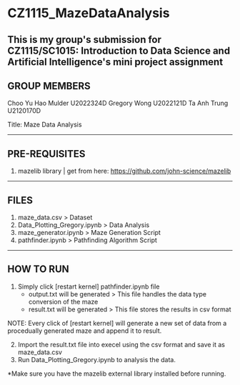 # CZ1115_MazeDataAnalysis
This is my group's submission for CZ1115/SC1015: Introduction to Data Science and Artificial Intelligence's mini project assignment
---------------------------------
GROUP MEMBERS
---------------------------------

Choo Yu Hao Mulder U2022324D
Gregory Wong U2022121D
Ta Anh Trung U2120170D

Title: Maze Data Analysis

---------------------------------
PRE-REQUISITES
---------------------------------
 1. mazelib library | get from here: https://github.com/john-science/mazelib

---------------------------------
FILES
---------------------------------
 1. maze_data.csv > Dataset
 2. Data_Plotting_Gregory.ipynb > Data Analysis
 3. maze_generator.ipynb > Maze Generation Script
 4. pathfinder.ipynb > Pathfinding Algorithm Script

---------------------------------
HOW TO RUN
---------------------------------
 1. Simply click [restart kernel] pathfinder.ipynb file
	- output.txt will be generated > This file handles the data type conversion of the maze
	- result.txt will be generated > This file stores the results in csv format

NOTE: Every click of [restart kernel] will generate a new set of data from a procedually generated maze and append it to result.

 2. Import the result.txt file into execel using the csv format and save it as maze_data.csv
 3. Run Data_Plotting_Gregory.ipynb to analysis the data.

*Make sure you have the mazelib external library installed before running.
